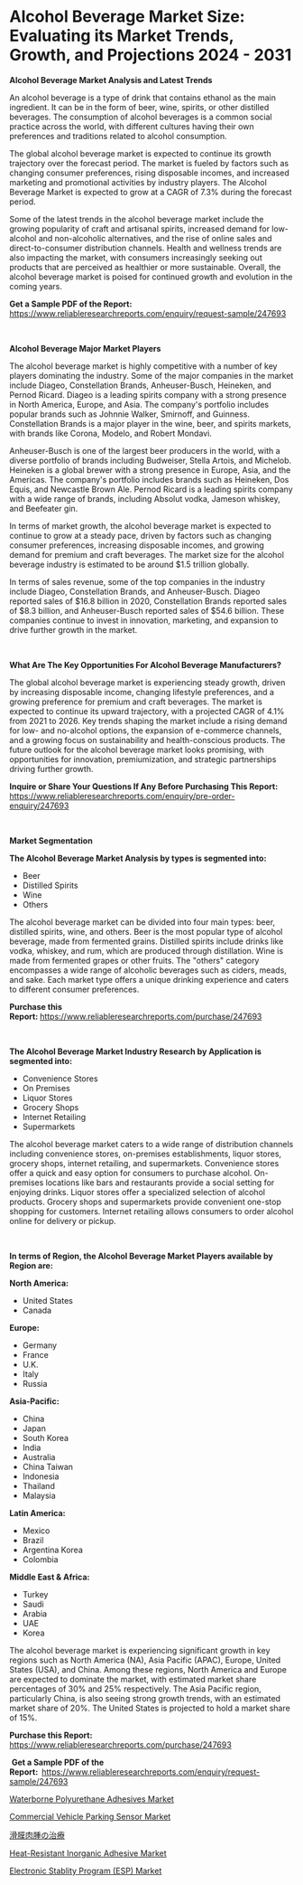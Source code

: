 <p><h1>Alcohol Beverage Market Size: Evaluating its Market Trends, Growth, and Projections 2024 - 2031</h1></p><p><strong>Alcohol Beverage Market Analysis and Latest Trends</strong></p>
<p><p>An alcohol beverage is a type of drink that contains ethanol as the main ingredient. It can be in the form of beer, wine, spirits, or other distilled beverages. The consumption of alcohol beverages is a common social practice across the world, with different cultures having their own preferences and traditions related to alcohol consumption.</p><p>The global alcohol beverage market is expected to continue its growth trajectory over the forecast period. The market is fueled by factors such as changing consumer preferences, rising disposable incomes, and increased marketing and promotional activities by industry players. The Alcohol Beverage Market is expected to grow at a CAGR of 7.3% during the forecast period.</p><p>Some of the latest trends in the alcohol beverage market include the growing popularity of craft and artisanal spirits, increased demand for low-alcohol and non-alcoholic alternatives, and the rise of online sales and direct-to-consumer distribution channels. Health and wellness trends are also impacting the market, with consumers increasingly seeking out products that are perceived as healthier or more sustainable. Overall, the alcohol beverage market is poised for continued growth and evolution in the coming years.</p></p>
<p><strong>Get a Sample PDF of the Report:&nbsp;</strong> <a href="https://www.reliableresearchreports.com/enquiry/request-sample/247693">https://www.reliableresearchreports.com/enquiry/request-sample/247693</a></p>
<p>&nbsp;</p>
<p><strong>Alcohol Beverage Major Market Players</strong></p>
<p><p>The alcohol beverage market is highly competitive with a number of key players dominating the industry. Some of the major companies in the market include Diageo, Constellation Brands, Anheuser-Busch, Heineken, and Pernod Ricard. Diageo is a leading spirits company with a strong presence in North America, Europe, and Asia. The company's portfolio includes popular brands such as Johnnie Walker, Smirnoff, and Guinness. Constellation Brands is a major player in the wine, beer, and spirits markets, with brands like Corona, Modelo, and Robert Mondavi.</p><p>Anheuser-Busch is one of the largest beer producers in the world, with a diverse portfolio of brands including Budweiser, Stella Artois, and Michelob. Heineken is a global brewer with a strong presence in Europe, Asia, and the Americas. The company's portfolio includes brands such as Heineken, Dos Equis, and Newcastle Brown Ale. Pernod Ricard is a leading spirits company with a wide range of brands, including Absolut vodka, Jameson whiskey, and Beefeater gin.</p><p>In terms of market growth, the alcohol beverage market is expected to continue to grow at a steady pace, driven by factors such as changing consumer preferences, increasing disposable incomes, and growing demand for premium and craft beverages. The market size for the alcohol beverage industry is estimated to be around $1.5 trillion globally.</p><p>In terms of sales revenue, some of the top companies in the industry include Diageo, Constellation Brands, and Anheuser-Busch. Diageo reported sales of $16.8 billion in 2020, Constellation Brands reported sales of $8.3 billion, and Anheuser-Busch reported sales of $54.6 billion. These companies continue to invest in innovation, marketing, and expansion to drive further growth in the market.</p></p>
<p>&nbsp;</p>
<p><strong>What Are The Key Opportunities For Alcohol Beverage Manufacturers?</strong></p>
<p><p>The global alcohol beverage market is experiencing steady growth, driven by increasing disposable income, changing lifestyle preferences, and a growing preference for premium and craft beverages. The market is expected to continue its upward trajectory, with a projected CAGR of 4.1% from 2021 to 2026. Key trends shaping the market include a rising demand for low- and no-alcohol options, the expansion of e-commerce channels, and a growing focus on sustainability and health-conscious products. The future outlook for the alcohol beverage market looks promising, with opportunities for innovation, premiumization, and strategic partnerships driving further growth.</p></p>
<p><strong>Inquire or Share Your Questions If Any Before Purchasing This Report:</strong> <a href="https://www.reliableresearchreports.com/enquiry/pre-order-enquiry/247693">https://www.reliableresearchreports.com/enquiry/pre-order-enquiry/247693</a></p>
<p>&nbsp;</p>
<p><strong>Market Segmentation</strong></p>
<p><strong>The Alcohol Beverage Market Analysis by types is segmented into:</strong></p>
<p><ul><li>Beer</li><li>Distilled Spirits</li><li>Wine</li><li>Others</li></ul></p>
<p><p>The alcohol beverage market can be divided into four main types: beer, distilled spirits, wine, and others. Beer is the most popular type of alcohol beverage, made from fermented grains. Distilled spirits include drinks like vodka, whiskey, and rum, which are produced through distillation. Wine is made from fermented grapes or other fruits. The "others" category encompasses a wide range of alcoholic beverages such as ciders, meads, and sake. Each market type offers a unique drinking experience and caters to different consumer preferences.</p></p>
<p><strong>Purchase this Report:&nbsp;</strong><a href="https://www.reliableresearchreports.com/purchase/247693">https://www.reliableresearchreports.com/purchase/247693</a></p>
<p>&nbsp;</p>
<p><strong>The Alcohol Beverage Market Industry Research by Application is segmented into:</strong></p>
<p><ul><li>Convenience Stores</li><li>On Premises</li><li>Liquor Stores</li><li>Grocery Shops</li><li>Internet Retailing</li><li>Supermarkets</li></ul></p>
<p><p>The alcohol beverage market caters to a wide range of distribution channels including convenience stores, on-premises establishments, liquor stores, grocery shops, internet retailing, and supermarkets. Convenience stores offer a quick and easy option for consumers to purchase alcohol. On-premises locations like bars and restaurants provide a social setting for enjoying drinks. Liquor stores offer a specialized selection of alcohol products. Grocery shops and supermarkets provide convenient one-stop shopping for customers. Internet retailing allows consumers to order alcohol online for delivery or pickup.</p></p>
<p>&nbsp;</p>
<p><strong>In terms of Region, the Alcohol Beverage Market Players available by Region are:</strong></p>
<p>
    <p> <strong> North America: </strong>
        <ul>
            <li>United States</li>
            <li>Canada</li>
        </ul>
        </p> 
    <p> <strong> Europe: </strong>
        <ul>
            <li>Germany</li>
            <li>France</li>
            <li>U.K.</li>
            <li>Italy</li>
            <li>Russia</li>
        </ul>
        </p> 
    <p> <strong> Asia-Pacific: </strong>
        <ul>
            <li>China</li>
            <li>Japan</li>
            <li>South Korea</li>
            <li>India</li>
            <li>Australia</li>
            <li>China Taiwan</li>
            <li>Indonesia</li>
            <li>Thailand</li>
            <li>Malaysia</li>
        </ul>
        </p> 
    <p> <strong> Latin America: </strong>
        <ul>
            <li>Mexico</li>
            <li>Brazil</li>
            <li>Argentina Korea</li>
            <li>Colombia</li>
        </ul>
        </p> 
    <p> <strong> Middle East & Africa: </strong>
        <ul>
            <li>Turkey</li>
            <li>Saudi</li>
            <li>Arabia</li>
            <li>UAE</li>
            <li>Korea</li>
        </ul>
    </p>
    </p>
<p><p>The alcohol beverage market is experiencing significant growth in key regions such as North America (NA), Asia Pacific (APAC), Europe, United States (USA), and China. Among these regions, North America and Europe are expected to dominate the market, with estimated market share percentages of 30% and 25% respectively. The Asia Pacific region, particularly China, is also seeing strong growth trends, with an estimated market share of 20%. The United States is projected to hold a market share of 15%.</p></p>
<p><strong>Purchase this Report: </strong><a href="https://www.reliableresearchreports.com/purchase/247693">https://www.reliableresearchreports.com/purchase/247693</a></p>
<p>&nbsp;<strong>Get a Sample PDF of the Report:&nbsp;&nbsp;</strong><a href="https://www.reliableresearchreports.com/enquiry/request-sample/247693">https://www.reliableresearchreports.com/enquiry/request-sample/247693</a></p>
<p><strong></strong></p>
<p><p><a href="https://view.publitas.com/reportprime-1/waterborne-polyurethane-adhesives-market-size-market-trends-and-growth-outlook-forecasted-for-period-from-2024-to-2031/">Waterborne Polyurethane Adhesives Market</a></p><p><a href="https://changeable-paste-463.notion.site/Commercial-Vehicle-Parking-Sensor-Market-Size-Focuses-on-Market-Dynamics-In-Depth-Analysis-and-Futu-d00877f5221d41d1a9b3a328e8212a52">Commercial Vehicle Parking Sensor Market</a></p><p><a href="https://medium.com/@pattisullivansparksltcr1lv/%E3%82%B7%E3%83%8E%E3%83%93%E3%82%A2%E3%83%AB%E3%82%B5%E3%83%AB%E3%82%B3%E3%83%BC%E3%83%9E%E6%B2%BB%E7%99%82%E5%B8%82%E5%A0%B4%E3%81%AF-%E5%B8%82%E5%A0%B4%E3%82%B7%E3%82%A7%E3%82%A2-%E5%B8%82%E5%A0%B4%E3%83%88%E3%83%AC%E3%83%B3%E3%83%89-%E3%81%8A%E3%82%88%E3%81%B3%E5%B8%82%E5%A0%B4%E6%88%90%E9%95%B7%E3%81%AB%E9%96%A2%E3%81%99%E3%82%8B%E6%83%85%E5%A0%B1%E3%82%92%E6%8F%90%E4%BE%9B%E3%81%97%E3%81%A6%E3%81%84%E3%81%BE%E3%81%99-19e615a58162">滑膜肉腫の治療</a></p><p><a href="https://view.publitas.com/reportprime-1/heat-resistant-inorganic-adhesive-market-offer-valuable-insights-into-market-size-market-share-market-trends-and-projections-spanning-from-2024-to-2031/">Heat-Resistant Inorganic Adhesive Market</a></p><p><a href="https://fuschia-pecorino-a6d.notion.site/Electronic-Stablity-Program-ESP-Market-Research-Report-Forecasted-for-Period-from-2024-2031-by--b753b5ac2e784425ba6bffd86f350577">Electronic Stablity Program (ESP) Market</a></p></p>